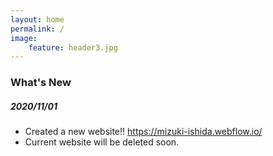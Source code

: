 ```yaml
---
layout: home
permalink: /
image:
    feature: header3.jpg
---
```



### What's New

##### 2020/11/01
* Created a new website!! https://mizuki-ishida.webflow.io/
* Current website will be deleted soon. 




